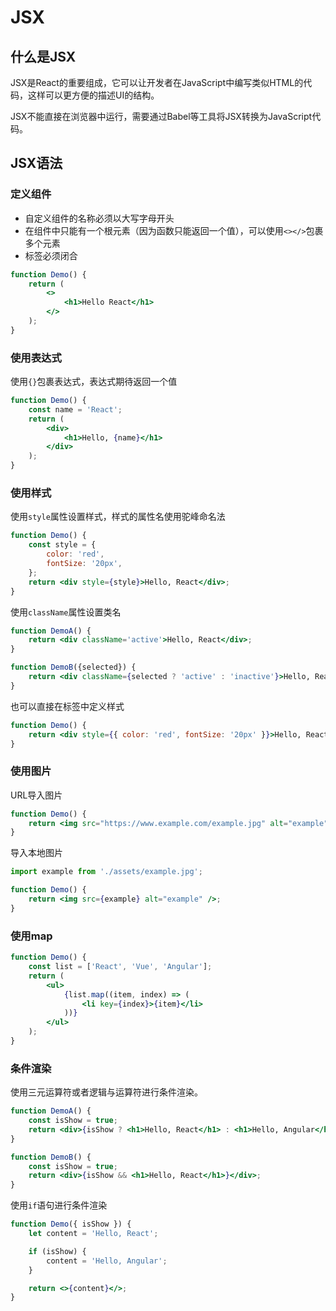 # JSX

## 什么是JSX

JSX是React的重要组成，它可以让开发者在JavaScript中编写类似HTML的代码，这样可以更方便的描述UI的结构。

JSX不能直接在浏览器中运行，需要通过Babel等工具将JSX转换为JavaScript代码。

## JSX语法

### 定义组件
- 自定义组件的名称必须以大写字母开头
- 在组件中只能有一个根元素（因为函数只能返回一个值），可以使用`<></>`包裹多个元素
- 标签必须闭合
```jsx
function Demo() {
    return (
        <>
            <h1>Hello React</h1>
        </>
    );
}
```

### 使用表达式
使用`{}`包裹表达式，表达式期待返回一个值
```jsx
function Demo() {
    const name = 'React';
    return (
        <div>
            <h1>Hello, {name}</h1>
        </div>
    );
}
```

### 使用样式

使用`style`属性设置样式，样式的属性名使用驼峰命名法
```jsx
function Demo() {
    const style = {
        color: 'red',
        fontSize: '20px',
    };
    return <div style={style}>Hello, React</div>;
}
```
使用`className`属性设置类名
```jsx
function DemoA() {
    return <div className='active'>Hello, React</div>;
}

function DemoB({selected}) {
    return <div className={selected ? 'active' : 'inactive'}>Hello, React</div>;
}
```
也可以直接在标签中定义样式
```jsx
function Demo() {
    return <div style={{ color: 'red', fontSize: '20px' }}>Hello, React</div>;
}
```

### 使用图片
URL导入图片
```jsx
function Demo() {
    return <img src="https://www.example.com/example.jpg" alt="example" />;
}
```
导入本地图片
```jsx
import example from './assets/example.jpg';

function Demo() {
    return <img src={example} alt="example" />;
}
```

### 使用map
```jsx
function Demo() {
    const list = ['React', 'Vue', 'Angular'];
    return (
        <ul>
            {list.map((item, index) => (
                <li key={index}>{item}</li>
            ))}
        </ul>
    );
}
```

### 条件渲染
使用三元运算符或者逻辑与运算符进行条件渲染。
```jsx
function DemoA() {
    const isShow = true;
    return <div>{isShow ? <h1>Hello, React</h1> : <h1>Hello, Angular</h1>}</div>;
}

function DemoB() {
    const isShow = true;
    return <div>{isShow && <h1>Hello, React</h1>}</div>;
}
```
使用`if`语句进行条件渲染
```jsx
function Demo({ isShow }) {
    let content = 'Hello, React';

    if (isShow) {
        content = 'Hello, Angular';
    }

    return <>{content}</>;
}
```
